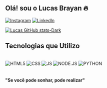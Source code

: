 ## Olá! sou o Lucas Brayan 🔥

[![Instagram](https://img.shields.io/badge/Instagram-E4405F?style=for-the-badge&logo=instagram&logoColor=white)](https://www.instagram.com/lucas_brayannx)
[![LinkedIn](https://img.shields.io/badge/LinkedIn-0077B5?style=for-the-badge&logo=linkedin&logoColor=white)](https://www.linkedin.com/in/lucas-brayan-42bb11354)

[![Lucas GitHub stats-Dark](https://github-readme-stats.vercel.app/api?username=Luc4sBrs&show_icons=true&theme=dark#gh-dark-mode-only)](https://github.com/Luc4sBrs/github-readme-stats#gh-dark-mode-only)

## Tecnologias que Utilizo

<div style="display: inline_block"><br/>
    <img alt="HTML5" src="https://img.shields.io/badge/HTML-239120?style=for-the-badge&logo=html5&logoColor=black" />
    <img alt="CSS" src="https://img.shields.io/badge/CSS3-1572B6?style=for-the-badge&logo=css3&logoColor=black" />
    <img alt="JS" src="https://img.shields.io/badge/JavaScript-323330?style=for-the-badge&logo=javascript&logoColor=black" />
    <img alt="NODE.JS" src="https://img.shields.io/badge/Node.js-43853D?style=for-the-badge&logo=node.js&logoColor=black" />
    <img alt="PYTHON" src="https://img.shields.io/badge/Python-3776AB?style=for-the-badge&logo=python&logoColor=black" />
</div><br>

#### "Se você pode sonhar, pode realizar"
